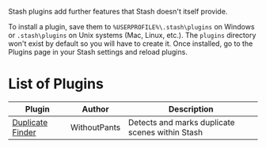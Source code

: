 Stash plugins add further features that Stash doesn't itself provide.

To install a plugin, save them to `%USERPROFILE%\.stash\plugins` on Windows or `.stash\plugins` on Unix systems (Mac, Linux, etc.). The `plugins` directory won't exist by default so you will have to create it. Once installed, go to the Plugins page in your Stash settings and reload plugins.

# List of Plugins

Plugin | Author | Description
-|-|-
[Duplicate Finder](https://github.com/WithoutPants/stash-plugin-duplicate-finder) | WithoutPants | Detects and marks duplicate scenes within Stash
